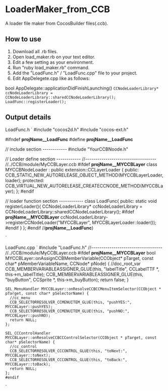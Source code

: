 LoaderMaker_from_CCB
====================

 A loader file maker from CocosBuilder files(.ccb).

## How to use

1. Download all .rb files.
2. Open load_maker.rb on your text editor.
3. Edit a few setting as your environment.
4. Run "ruby load_maker.rb" command.
5. Add the "LoadFunc.h" / "LoadFunc.cpp" file to your project.
6. Edit AppDelegete.cpp like as follows:

 bool AppDelegate::applicationDidFinishLaunching()
`
    CCNodeLoaderLibrary* ccNodeLoaderLibrary = CCNodeLoaderLibrary::sharedCCNodeLoaderLibrary();
    LoadFunc::registerLoader(); 
`


## Output details


LoadFunc.h
`
#include "cocos2d.h"
#include "cocos-ext.h"

#ifndef __projName__LoadFunc__
#define __projName__LoadFunc__

// include section ------------ 
  #include "YourCCBNoode.h"



// Loader define section ------------ 
      //-----------------------------------
      //../CCB/module/MyCCBLayer.ccb
      #ifdef __projName__MYCCBLayer__
      class MYCCBNodeLoader : public extension::CCLayerLoader {
       public:    CCB_STATIC_NEW_AUTORELEASE_OBJECT_METHOD(MYCCBLayerLoader, loader);
       protected: CCB_VIRTUAL_NEW_AUTORELEASE_CREATECCNODE_METHOD(MYCCBLayer);
      };
      #endif




// loader function section ------------ 
      class LoadFunc{
        public: static void registerLoader(){
          CCNodeLoaderLibrary* ccNodeLoaderLibrary = CCNodeLoaderLibrary::sharedCCNodeLoaderLibrary();
          #ifdef __projName__MYCCBLayer__
            ccNodeLoaderLibrary->registerCCNodeLoader("MYCCBLayer", MYCCBLayerLoader::loader());
          #endif
        }
      };
#endif //__projName__LoadFunc__)

`









LoadFunc.cpp
`
#include "LoadFunc.h"
      //-----------------------------------
    //../CCB/module/MyCCBLayer.ccb
    #ifdef __projName__MYCCBLayer__
    bool MYCCBLayer::onAssignCCBMemberVariable(CCObject* pTarget, const char* pMemberVariableName, CCNode* pNode)
    {
      //doc_root_var 
       CCB_MEMBERVARIABLEASSIGNER_GLUE(this, "labelTitle", CCLabelTTF *, this->m_labelTitle);
       CCB_MEMBERVARIABLEASSIGNER_GLUE(this, "buyButton", CCSprite *, this->m_buyButton);
	      return false;
    }

    SEL_MenuHandler MYCCBLayer::onResolveCCBCCMenuItemSelector(CCObject * pTarget, const char* pSelectorName) {
      //cc_menu 
      CCB_SELECTORRESOLVER_CCMENUITEM_GLUE(this, "pushYES:", MYCCBLayer::pushYES);
      CCB_SELECTORRESOLVER_CCMENUITEM_GLUE(this, "pushNO:", MYCCBLayer::pushNO);
      return NULL;
    };

    SEL_CCControlHandler MYCCBLayer::onResolveCCBCCControlSelector(CCObject * pTarget, const char* pSelectorName) {
      //cc_control 
      CCB_SELECTORRESOLVER_CCCONTROL_GLUE(this, "toNext:", MYCCBLayer::toNext);
      CCB_SELECTORRESOLVER_CCCONTROL_GLUE(this, "toBack:", MYCCBLayer::toBack);
      return NULL;
    };
    #endif



`






